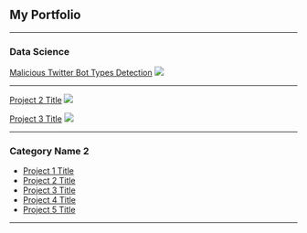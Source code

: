 ## My Portfolio


---
### Data Science

[Malicious Twitter Bot Types Detection](https://github.com/bigforehead/bigforehead.github.io/edit/master/index.md)
<img src="dummy_thumbnail.jpg?raw=true"/>

---
[Project 2 Title](/pdf/sample_presentation.pdf)
<img src="dummy_thumbnail.jpg?raw=true"/>

[Project 3 Title](http://example.com/)
<img src="dummy_thumbnail.jpg?raw=true"/>

---

### Category Name 2
- [Project 1 Title](http://example.com)
- [Project 2 Title](http://example.com)
- [Project 3 Title](http://example.com)
- [Project 4 Title](http://example.com)
- [Project 5 Title](http://example.com)

---
